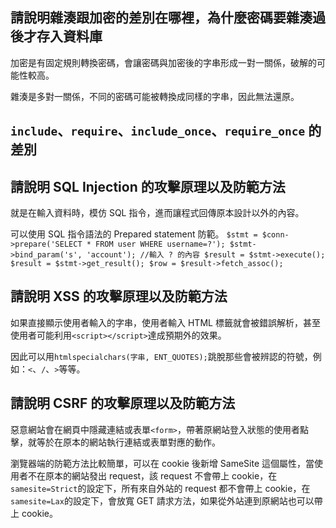## 請說明雜湊跟加密的差別在哪裡，為什麼密碼要雜湊過後才存入資料庫
加密是有固定規則轉換密碼，會讓密碼與加密後的字串形成一對一關係，破解的可能性較高。

雜湊是多對一關係，不同的密碼可能被轉換成同樣的字串，因此無法還原。

## `include`、`require`、`include_once`、`require_once` 的差別


## 請說明 SQL Injection 的攻擊原理以及防範方法
就是在輸入資料時，模仿 SQL 指令，進而讓程式回傳原本設計以外的內容。

可以使用 SQL 指令語法的 Prepared statement 防範。
`
$stmt = $conn->prepare('SELECT * FROM user WHERE username=?');
$stmt->bind_param('s', 'account'); //輸入 ? 的內容
$result = $stmt->execute();
$result = $stmt->get_result();
$row = $result->fetch_assoc();
`

##  請說明 XSS 的攻擊原理以及防範方法
如果直接顯示使用者輸入的字串，使用者輸入 HTML 標籤就會被錯誤解析，甚至使用者可能利用`<script></script>`達成預期外的效果。

因此可以用`htmlspecialchars(字串, ENT_QUOTES);`跳脫那些會被辨認的符號，例如：`<`、`/`、`>`等等。

## 請說明 CSRF 的攻擊原理以及防範方法
惡意網站會在網頁中隱藏連結或表單`<form>`，帶著原網站登入狀態的使用者點擊，就等於在原本的網站執行連結或表單對應的動作。

瀏覽器端的防範方法比較簡單，可以在 cookie 後新增 SameSite 這個屬性，當使用者不在原本的網站發出 request，該 request 不會帶上 cookie，在`samesite=Strict`的設定下，所有來自外站的 request 都不會帶上 cookie，在`samesite=Lax`的設定下，會放寬 GET 請求方法，如果從外站連到原網站也可以帶上 cookie。